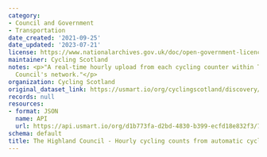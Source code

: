 ```yaml
---
category:
- Council and Government
- Transportation
date_created: '2021-09-25'
date_updated: '2023-07-21'
license: https://www.nationalarchives.gov.uk/doc/open-government-licence/version/3/
maintainer: Cycling Scotland
notes: <p>"A real-time hourly upload from each cycling counter within The Highland
  Council's network."</p>
organization: Cycling Scotland
original_dataset_link: https://usmart.io/org/cyclingscotland/discovery/discovery-view-detail/c34d4636-7390-4a12-9e4f-01e7a88bd69a
records: null
resources:
- format: JSON
  name: API
  url: https://api.usmart.io/org/d1b773fa-d2bd-4830-b399-ecfd18e832f3/7ac87fa3-45e1-40eb-9274-13359c00f195/1/urql
schema: default
title: The Highland Council - Hourly cycling counts from automatic cycling counters
---
```

